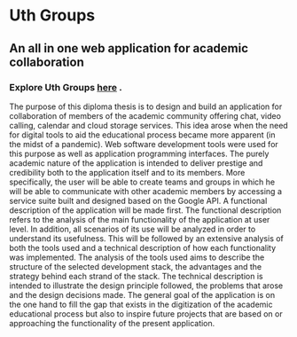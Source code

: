 # Uth Groups
## An all in one web application for academic collaboration
### Explore Uth Groups [here](https://uth-groups.herokuapp.com/) .

The purpose of this diploma thesis is to design and build an application for collaboration of members of the academic community offering chat, video calling, calendar and cloud storage services. This idea arose when the need for digital tools to aid the educational process became more apparent (in the midst of a pandemic). Web software development tools were used for this purpose as well as application programming interfaces. The purely academic nature of the application is intended to deliver prestige and credibility both to the application itself and to its members. More specifically, the user will be able to create teams and groups in which he will be able to communicate with other academic members by accessing a service suite built and designed based on the Google API. A functional description of the application will be made first. The functional description refers to the analysis of the main functionality of the application at user level. In addition, all scenarios of its use will be analyzed in order to understand its usefulness. This will be followed by an extensive analysis of both the tools used and a technical description of how each functionality was implemented. The analysis of the tools used aims to describe the structure of the selected development stack, the advantages and the strategy behind each strand of the stack. The technical description is intended to illustrate the design principle followed, the problems that arose and the design decisions made. The general goal of the application is on the one hand to fill the gap that exists in the digitization of the academic educational process but also to inspire future projects that are based on or approaching the functionality of the present application.
